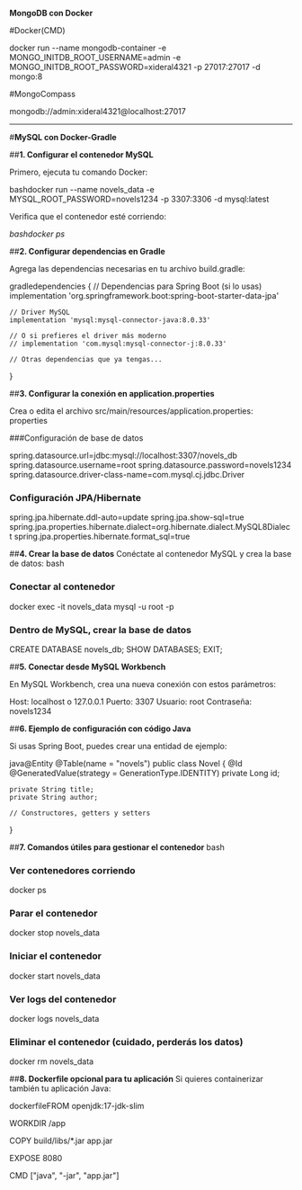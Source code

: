 **MongoDB con Docker**



\#Docker(CMD)



docker run --name mongodb-container -e MONGO\_INITDB\_ROOT\_USERNAME=admin -e MONGO\_INITDB\_ROOT\_PASSWORD=xideral4321 -p 27017:27017 -d mongo:8



\#MongoCompass

mongodb://admin:xideral4321@localhost:27017

-----------------------------------------------------------------------------------------------------------------

#**MySQL con Docker-Gradle**

##**1. Configurar el contenedor MySQL**

Primero, ejecuta tu comando Docker:

bashdocker run --name novels_data -e MYSQL_ROOT_PASSWORD=novels1234 -p 3307:3306 -d mysql:latest

Verifica que el contenedor esté corriendo:

*bashdocker ps*

##**2. Configurar dependencias en Gradle**

Agrega las dependencias necesarias en tu archivo build.gradle:

gradledependencies {
    // Dependencias para Spring Boot (si lo usas)
    implementation 'org.springframework.boot:spring-boot-starter-data-jpa'
    
    // Driver MySQL
    implementation 'mysql:mysql-connector-java:8.0.33'
    
    // O si prefieres el driver más moderno
    // implementation 'com.mysql:mysql-connector-j:8.0.33'
    
    // Otras dependencias que ya tengas...
}

##**3. Configurar la conexión en application.properties**

Crea o edita el archivo src/main/resources/application.properties:
properties

###Configuración de base de datos

spring.datasource.url=jdbc:mysql://localhost:3307/novels_db
spring.datasource.username=root
spring.datasource.password=novels1234
spring.datasource.driver-class-name=com.mysql.cj.jdbc.Driver

### Configuración JPA/Hibernate
spring.jpa.hibernate.ddl-auto=update
spring.jpa.show-sql=true
spring.jpa.properties.hibernate.dialect=org.hibernate.dialect.MySQL8Dialect
spring.jpa.properties.hibernate.format_sql=true

##**4. Crear la base de datos**
Conéctate al contenedor MySQL y crea la base de datos:
bash

### Conectar al contenedor
docker exec -it novels_data mysql -u root -p

### Dentro de MySQL, crear la base de datos

CREATE DATABASE novels_db;
SHOW DATABASES;
EXIT;

##**5. Conectar desde MySQL Workbench**

En MySQL Workbench, crea una nueva conexión con estos parámetros:

Host: localhost o 127.0.0.1
Puerto: 3307
Usuario: root
Contraseña: novels1234

##**6. Ejemplo de configuración con código Java**

Si usas Spring Boot, puedes crear una entidad de ejemplo:

java@Entity
@Table(name = "novels")
public class Novel {
    @Id
    @GeneratedValue(strategy = GenerationType.IDENTITY)
    private Long id;
    
    private String title;
    private String author;
    
    // Constructores, getters y setters
}

##**7. Comandos útiles para gestionar el contenedor**
bash
### Ver contenedores corriendo
docker ps

### Parar el contenedor
docker stop novels_data

### Iniciar el contenedor
docker start novels_data

### Ver logs del contenedor
docker logs novels_data

### Eliminar el contenedor (cuidado, perderás los datos)
docker rm novels_data

##**8. Dockerfile opcional para tu aplicación**
Si quieres containerizar también tu aplicación Java:

dockerfileFROM openjdk:17-jdk-slim

WORKDIR /app

COPY build/libs/*.jar app.jar

EXPOSE 8080

CMD ["java", "-jar", "app.jar"]






